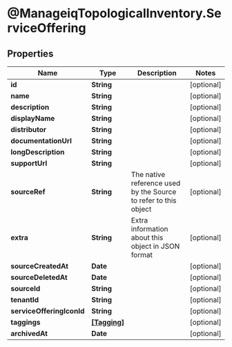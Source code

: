 # @ManageiqTopologicalInventory.ServiceOffering

## Properties
Name | Type | Description | Notes
------------ | ------------- | ------------- | -------------
**id** | **String** |  | [optional] 
**name** | **String** |  | [optional] 
**description** | **String** |  | [optional] 
**displayName** | **String** |  | [optional] 
**distributor** | **String** |  | [optional] 
**documentationUrl** | **String** |  | [optional] 
**longDescription** | **String** |  | [optional] 
**supportUrl** | **String** |  | [optional] 
**sourceRef** | **String** | The native reference used by the Source to refer to this object | [optional] 
**extra** | **String** | Extra information about this object in JSON format | [optional] 
**sourceCreatedAt** | **Date** |  | [optional] 
**sourceDeletedAt** | **Date** |  | [optional] 
**sourceId** | **String** |  | [optional] 
**tenantId** | **String** |  | [optional] 
**serviceOfferingIconId** | **String** |  | [optional] 
**taggings** | [**[Tagging]**](Tagging.md) |  | [optional] 
**archivedAt** | **Date** |  | [optional] 



